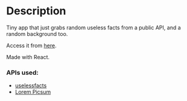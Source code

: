 # Description

Tiny app that just grabs random useless facts from a public API, and a random background too.

Access it from [here](https://mojopy.github.io/random-fact-fetcher/).

Made with React.

### APIs used:
- [uselessfacts](https://uselessfacts.jsph.pl)
- [Lorem Picsum](https://picsum.photos)
